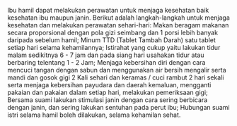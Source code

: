 Ibu hamil dapat melakukan perawatan untuk menjaga kesehatan baik kesehatan ibu maupun janin. Berikut adalah langkah-langkah untuk menjaga kesehatan dan melakukan perawatan sehari-hari: Makan beragam makanan secara proporsional dengan pola gizi seimbang dan 1 porsi lebih banyak daripada sebelum hamil; Minum TTD (Tablet Tambah Darah) satu tablet setiap hari selama kehamilannya; Istirahat yang cukup yaitu lakukan tidur malam sedikitnya 6 - 7 jam dan pada siang hari usahakan tidur atau berbaring telentang 1 - 2 Jam; Menjaga kebersihan diri dengan cara mencuci tangan dengan sabun dan menggunakan air bersih mengalir serta mandi dan gosok gigi 2 Kali sehari dan keramas / cuci rambut 2 hari sekali serta menjaga kebersihan payudara dan daerah kemaluan, mengganti pakaian dan pakaian dalam setiap hari, melakukan pemeriksaan gigi; Bersama suami lakukan stimulasi janin dengan cara sering berbicara dengan janin, dan sering lakukan sentuhan pada perut ibu; Hubungan suami istri selama hamil boleh dilakukan, selama kehamilan sehat.